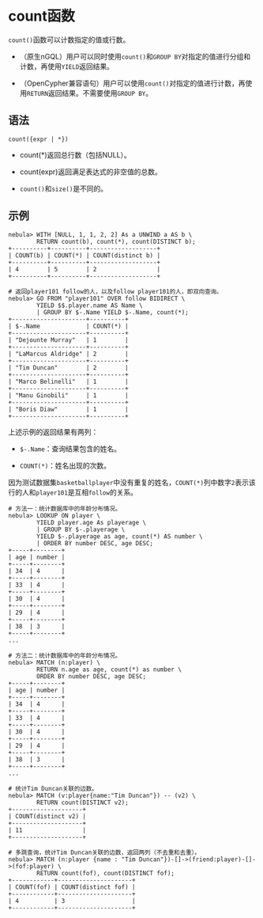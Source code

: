 # count函数

`count()`函数可以计数指定的值或行数。

- （原生nGQL）用户可以同时使用`count()`和`GROUP BY`对指定的值进行分组和计数，再使用`YIELD`返回结果。

- （OpenCypher兼容语句）用户可以使用`count()`对指定的值进行计数，再使用`RETURN`返回结果。不需要使用`GROUP BY`。

## 语法

```ngql
count({expr | *})
```

- count(*)返回总行数（包括NULL）。

- count(expr)返回满足表达式的非空值的总数。

- `count()`和`size()`是不同的。

## 示例

```ngql
nebula> WITH [NULL, 1, 1, 2, 2] As a UNWIND a AS b \
        RETURN count(b), count(*), count(DISTINCT b);
+----------+----------+-------------------+
| COUNT(b) | COUNT(*) | COUNT(distinct b) |
+----------+----------+-------------------+
| 4        | 5        | 2                 |
+----------+----------+-------------------+
```

```ngql
# 返回player101 follow的人，以及follow player101的人，即双向查询。
nebula> GO FROM "player101" OVER follow BIDIRECT \
        YIELD $$.player.name AS Name \
        | GROUP BY $-.Name YIELD $-.Name, count(*);
+---------------------+----------+
| $-.Name             | COUNT(*) |
+---------------------+----------+
| "Dejounte Murray"   | 1        |
+---------------------+----------+
| "LaMarcus Aldridge" | 2        |
+---------------------+----------+
| "Tim Duncan"        | 2        |
+---------------------+----------+
| "Marco Belinelli"   | 1        |
+---------------------+----------+
| "Manu Ginobili"     | 1        |
+---------------------+----------+
| "Boris Diaw"        | 1        |
+---------------------+----------+
```

上述示例的返回结果有两列：

- `$-.Name`：查询结果包含的姓名。

- `COUNT(*)`：姓名出现的次数。

因为测试数据集`basketballplayer`中没有重复的姓名，`COUNT(*)`列中数字`2`表示该行的人和`player101`是互相`follow`的关系。

```ngql
# 方法一：统计数据库中的年龄分布情况。
nebula> LOOKUP ON player \
        YIELD player.age As playerage \
        | GROUP BY $-.playerage \
        YIELD $-.playerage as age, count(*) AS number \
        | ORDER BY number DESC, age DESC;
+-----+--------+
| age | number |
+-----+--------+
| 34  | 4      |
+-----+--------+
| 33  | 4      |
+-----+--------+
| 30  | 4      |
+-----+--------+
| 29  | 4      |
+-----+--------+
| 38  | 3      |
+-----+--------+
...

# 方法二：统计数据库中的年龄分布情况。
nebula> MATCH (n:player) \
        RETURN n.age as age, count(*) as number \
        ORDER BY number DESC, age DESC;
+-----+--------+
| age | number |
+-----+--------+
| 34  | 4      |
+-----+--------+
| 33  | 4      |
+-----+--------+
| 30  | 4      |
+-----+--------+
| 29  | 4      |
+-----+--------+
| 38  | 3      |
+-----+--------+
...
```

```ngql
# 统计Tim Duncan关联的边数。
nebula> MATCH (v:player{name:"Tim Duncan"}) -- (v2) \
        RETURN count(DISTINCT v2);
+--------------------+
| COUNT(distinct v2) |
+--------------------+
| 11                 |
+--------------------+

# 多跳查询，统计Tim Duncan关联的边数，返回两列（不去重和去重）。
nebula> MATCH (n:player {name : "Tim Duncan"})-[]->(friend:player)-[]->(fof:player) \
        RETURN count(fof), count(DISTINCT fof);
+------------+---------------------+
| COUNT(fof) | COUNT(distinct fof) |
+------------+---------------------+
| 4          | 3                   |
+------------+---------------------+

```
